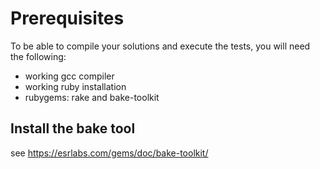 # Prerequisites

To be able to compile your solutions and execute the tests, you will need the following:

- working gcc compiler
- working ruby installation
- rubygems: rake and bake-toolkit

## Install the bake tool

see https://esrlabs.com/gems/doc/bake-toolkit/